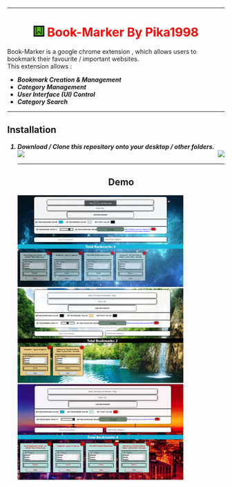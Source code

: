<hr/>
<h1 style="color:red" align="center"><img src="b128.png" width="25px" height="25px"> Book-Marker By Pika1998 </h1>

Book-Marker is a google chrome extension , which allows users to bookmark their favourite / important websites.
<br>
This extension allows :
<ul type="square">
 <b><i>
 <li> Bookmark Creation & Management</li>
 <li> Category Management </li>
 <li> User Interface (UI) Control </li>
 <li> Category Search </li>
  </b></i>
</ul>
<hr/>
<h2>Installation</h2>
<b><i>
<ol>
 <li> Download / Clone this repository onto your desktop / other folders. </li>
 <img src="part1a" align="left"><img src="part1b" align="right">
<br>
<hr/>
 </b></i>
<center><h2> Demo </h2></center>
 <img src="theme1.png" id="themes" height="50%" width="80%">
 <img src="theme2.png" id="themes" height="50%" width="80%">
<img src="theme3.png" id="themes" height="50%" width="80%">

